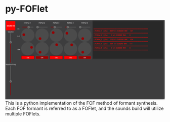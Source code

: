# py-FOFlet

![](screencap.png)
This is a python implementation of the FOF method of formant synthesis. Each FOF formant is referred to as a FOFlet, and the sounds build will utilize multiple FOFlets.
